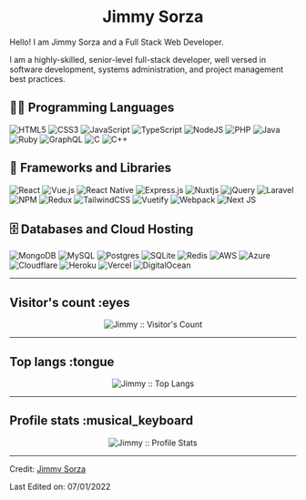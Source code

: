 <h1 align="center">Jimmy Sorza</h1>

Hello! I am Jimmy Sorza and a Full Stack Web Developer.

I am a highly-skilled, senior-level full-stack developer, well versed in software development, systems administration, and project management best practices.

## 👨‍💻 Programming Languages

<p>

![HTML5](https://img.shields.io/badge/html5-%23E34F26.svg?logo=html5&logoColor=white)
![CSS3](https://img.shields.io/badge/css3-%231572B6.svg?logo=css3&logoColor=white)
![JavaScript](https://img.shields.io/badge/javascript-%23323330.svg?logo=javascript&logoColor=%23F7DF1E)
![TypeScript](https://img.shields.io/badge/typescript-%23007ACC.svg?logo=typescript&logoColor=white)
![NodeJS](https://img.shields.io/badge/node.js-6DA55F?logo=node.js&logoColor=white)
![PHP](https://img.shields.io/badge/php-%23777BB4.svg?logo=php&logoColor=white)
![Java](https://img.shields.io/badge/java-%23ED8B00.svg?logo=java&logoColor=white)
![Ruby](https://img.shields.io/badge/ruby-%23CC342D.svg?logo=ruby&logoColor=white)
![GraphQL](https://img.shields.io/badge/-GraphQL-E10098?logo=graphql&logoColor=white)
![C](https://img.shields.io/badge/c-%2300599C.svg?logo=c&logoColor=white)
![C++](https://img.shields.io/badge/c++-%2300599C.svg?logo=c%2B%2B&logoColor=white)

</p>

## 🧰 Frameworks and Libraries

<p>

![React](https://img.shields.io/badge/react-%2320232a.svg?logo=react&logoColor=%2361DAFB)
![Vue.js](https://img.shields.io/badge/vuejs-%2335495e.svg?logo=vuedotjs&logoColor=%234FC08D)
![React Native](https://img.shields.io/badge/react_native-%2320232a.svg?logo=react&logoColor=%2361DAFB)
![Express.js](https://img.shields.io/badge/express.js-%23404d59.svg?logo=express&logoColor=%2361DAFB)
![Nuxtjs](https://img.shields.io/badge/Nuxt-002E3B?logo=nuxtdotjs&logoColor=#00DC82)
![jQuery](https://img.shields.io/badge/jquery-%230769AD.svg?logo=jquery&logoColor=white)
![Laravel](https://img.shields.io/badge/laravel-%23FF2D20.svg?logo=laravel&logoColor=white)
![NPM](https://img.shields.io/badge/NPM-%23000000.svg?logo=npm&logoColor=white)
![Redux](https://img.shields.io/badge/redux-%23593d88.svg?logo=redux&logoColor=white)
![TailwindCSS](https://img.shields.io/badge/tailwindcss-%2338B2AC.svg?logo=tailwind-css&logoColor=white)
![Vuetify](https://img.shields.io/badge/Vuetify-1867C0?logo=vuetify&logoColor=AEDDFF)
![Webpack](https://img.shields.io/badge/webpack-%238DD6F9.svg?logo=webpack&logoColor=black)
![Next JS](https://img.shields.io/badge/Next-black?logo=next.js&logoColor=white)
</p>

## 🗄️ Databases and Cloud Hosting

<p>

![MongoDB](https://img.shields.io/badge/MongoDB-%234ea94b.svg?logo=mongodb&logoColor=white)
![MySQL](https://img.shields.io/badge/mysql-%2300f.svg?logo=mysql&logoColor=white)
![Postgres](https://img.shields.io/badge/postgres-%23316192.svg?logo=postgresql&logoColor=white)
![SQLite](https://img.shields.io/badge/sqlite-%2307405e.svg?logo=sqlite&logoColor=white)
![Redis](https://img.shields.io/badge/redis-%23DD0031.svg?logo=redis&logoColor=white)
![AWS](https://img.shields.io/badge/AWS-%23FF9900.svg?logo=amazon-aws&logoColor=white)
![Azure](https://img.shields.io/badge/azure-%230072C6.svg?logo=microsoftazure&logoColor=white)
![Cloudflare](https://img.shields.io/badge/Cloudflare-F38020?logo=Cloudflare&logoColor=white)
![Heroku](https://img.shields.io/badge/heroku-%23430098.svg?logo=heroku&logoColor=white)
![Vercel](https://img.shields.io/badge/vercel-%23000000.svg?logo=vercel&logoColor=white)
![DigitalOcean](https://img.shields.io/badge/DigitalOcean-%230167ff.svg?logo=digitalOcean&logoColor=white)

</p>

---

## Visitor's count :eyes

<p align="center"><img src="https://profile-counter.glitch.me/{JimmySorza}/count.svg" alt="Jimmy :: Visitor's Count" /></p>

---

## Top langs :tongue

<p align="center"><img src="https://github-readme-stats.vercel.app/api/top-langs/?username=JimmySorza&langs_count=10&theme=tokyonight&layout=compact" alt="Jimmy :: Top Langs" /></p>

---

## Profile stats :musical_keyboard

<p align="center"><img src="https://github-readme-stats.vercel.app/api?username=JimmySorza&show_icons=true&theme=synthwave" alt="Jimmy :: Profile Stats" /></p>

---

Credit: [Jimmy Sorza](https://github.com/JimmySorza)

Last Edited on: 07/01/2022
